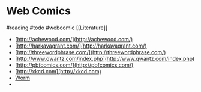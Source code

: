 # Web Comics
#reading #todo #webcomic 
[[Literature]]

- [http://achewood.com/](http://achewood.com/)
- [http://harkavagrant.com/](http://harkavagrant.com/)
- [http://threewordphrase.com/](http://threewordphrase.com/)
- [http://www.qwantz.com/index.php](http://www.qwantz.com/index.php)
- [http://pbfcomics.com/](http://pbfcomics.com/)
- [http://xkcd.com](http://xkcd.com)
- [Worm](https://parahumans.wordpress.com/)
- 